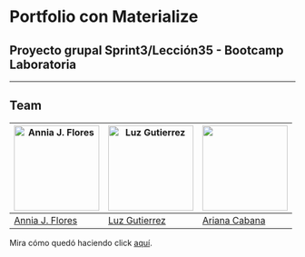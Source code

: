 # Portfolio con Materialize
Proyecto grupal Sprint3/Lección35 - Bootcamp Laboratoria
----------------------------------------------------------------------------------


----------------------------------------------------------------------------------
## Team

<a href="https://github.com/itsandromeda"><img src="https://s-media-cache-ak0.pinimg.com/564x/fb/13/a5/fb13a5993e465a069ec453e56e560797.jpg" alt="Annia J. Flores" height="150"></a> | <a href="https://github.com/mili01gm"><img src="https://avatars1.githubusercontent.com/u/25906448?v=3&s=460" alt="Luz Gutierrez" height="150"></a> | <a href="https://github.com/arianacabana09"><img src="https://trello-avatars.s3.amazonaws.com/50b781542e67884e24821bf2dda1c0ba/original.png" height="150"></a>
|---|---|---|
[Annia J. Flores](https://github.com/itsandromeda) | [Luz Gutierrez](https://github.com/mili01gm) | [Ariana Cabana](https://github.com/arianacabana09)

Mira cómo quedó haciendo click [aquí](https://mili01gm.github.io/portfolio-materialize/).
